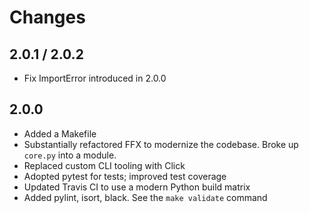 # Changes

## 2.0.1 / 2.0.2

- Fix ImportError introduced in 2.0.0

## 2.0.0

- Added a Makefile
- Substantially refactored FFX to modernize the codebase. Broke up `core.py` into a module.
- Replaced custom CLI tooling with Click
- Adopted pytest for tests; improved test coverage
- Updated Travis CI to use a modern Python build matrix
- Added pylint, isort, black. See the `make validate` command
